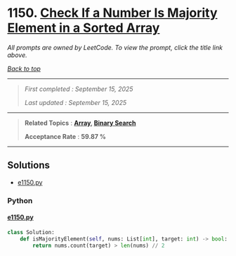 # 1150. [Check If a Number Is Majority Element in a Sorted Array](<https://leetcode.com/problems/check-if-a-number-is-majority-element-in-a-sorted-array>)

*All prompts are owned by LeetCode. To view the prompt, click the title link above.*

*[Back to top](<../README.md>)*

------

> *First completed : September 15, 2025*
>
> *Last updated : September 15, 2025*

------

> **Related Topics** : **[Array](<by_topic/Array.md>), [Binary Search](<by_topic/Binary Search.md>)**
>
> **Acceptance Rate** : **59.87 %**

------

## Solutions

- [e1150.py](<../my-submissions/e1150.py>)
### Python
#### [e1150.py](<../my-submissions/e1150.py>)
```Python
class Solution:
    def isMajorityElement(self, nums: List[int], target: int) -> bool:
        return nums.count(target) > len(nums) // 2
```

